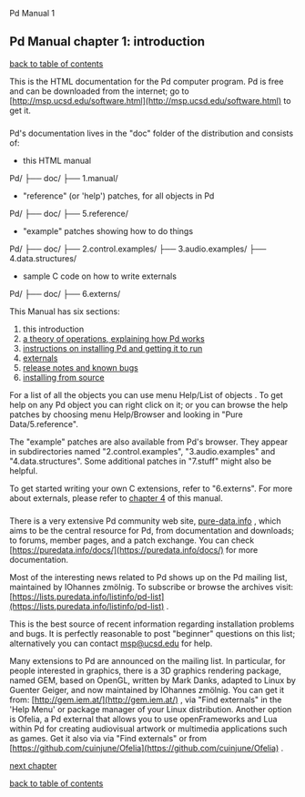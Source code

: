 Pd Manual 1


## Pd Manual chapter 1: introduction


[back to table of contents](index.htm#s1)


This is the HTML documentation for the Pd computer program.
Pd is free and can be downloaded from the internet;
go to
[http://msp.ucsd.edu/software.html](http://msp.ucsd.edu/software.html)
to get it.

###


Pd's documentation lives in the "doc" folder of the distribution and consists of:


- this HTML manual


Pd/
├── doc/
├── 1.manual/


- "reference" (or 'help') patches, for all objects in Pd


Pd/
├── doc/
├── 5.reference/


- "example" patches showing how to do things


Pd/
├── doc/
├── 2.control.examples/
├── 3.audio.examples/
├── 4.data.structures/


- sample C code on how to write externals


Pd/
├── doc/
├── 6.externs/


This Manual has six sections:


1.  this introduction
2.   [a theory of operations, explaining how Pd works](x2.htm)
3.   [instructions on installing Pd and getting it to run](x3.htm)
4.   [externals](x4.htm)
5.   [release notes and known bugs](x5.htm)
6.   [installing from source](x6.htm)


For a list of all the objects you can use menu  Help/List of objects . To get help on any
Pd object you can right click on it; or you can browse the help patches
by choosing menu  Help/Browser  and looking in
"Pure Data/5.reference".


The "example" patches are also available from Pd's browser. They appear in subdirectories
named "2.control.examples", "3.audio.examples" and "4.data.structures". Some additional
patches in "7.stuff" might also be helpful.


To get started writing your own C extensions, refer to "6.externs". For more about externals,
please refer to  [chapter 4](x4.htm)  of this manual.


###


There is a very extensive Pd community web site,
[pure-data.info](http://www.pure-data.info/)  , which aims to be the central resource for Pd,
from documentation and downloads; to forums, member pages, and a patch exchange. You can check
[https://puredata.info/docs/](https://puredata.info/docs/)   for more documentation.


Most of the interesting news related to Pd shows up on the Pd mailing list,
maintained by IOhannes zmölnig.  To subscribe or browse the archives
visit:
[https://lists.puredata.info/listinfo/pd-list](https://lists.puredata.info/listinfo/pd-list)  .

This is the
best source of recent information regarding installation problems and bugs.  It
is perfectly reasonable to post "beginner" questions on this list; alternatively
you can contact msp@ucsd.edu for help.


Many extensions to Pd are announced on the mailing list. In particular,
for people interested in graphics, there is a 3D graphics rendering package,
named GEM, based on OpenGL, written by Mark Danks, adapted to Linux by
Guenter Geiger, and now maintained by IOhannes zmölnig. You can get
it from:  [http://gem.iem.at/](http://gem.iem.at/)  , via "Find externals" in the
'Help Menu' or package manager of your Linux distribution. Another option is Ofelia, a Pd external
that allows you to use openFrameworks and Lua within Pd for creating audiovisual artwork
or multimedia applications such as games. Get it also via via "Find externals" or from
[https://github.com/cuinjune/Ofelia](https://github.com/cuinjune/Ofelia)  .


[next chapter](x2.htm)

[back to table of contents](index.htm#s1)
